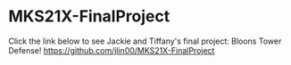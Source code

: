 # MKS21X-FinalProject

Click the link below to see Jackie and Tiffany's final project: Bloons Tower Defense!
https://github.com/jlin00/MKS21X-FinalProject
